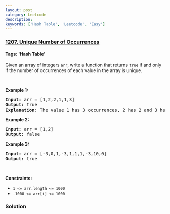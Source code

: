 ```yaml
---
layout: post
category: Leetcode
description: 
keywords: ['Hash Table', 'Leetcode', 'Easy']
---
```

### [1207. Unique Number of Occurrences](https://leetcode.com/problems/unique-number-of-occurrences)

#### Tags: 'Hash Table'

<div class="content__u3I1 question-content__JfgR"><div><p>Given an array of integers <code>arr</code>, write a function that returns <code>true</code> if and only if the number of occurrences of each value in the array is unique.</p>
<p> </p>
<p><strong>Example 1:</strong></p>
<pre><strong>Input:</strong> arr = [1,2,2,1,1,3]
<strong>Output:</strong> true
<strong>Explanation:</strong> The value 1 has 3 occurrences, 2 has 2 and 3 has 1. No two values have the same number of occurrences.</pre>
<p><strong>Example 2:</strong></p>
<pre><strong>Input:</strong> arr = [1,2]
<strong>Output:</strong> false
</pre>
<p><strong>Example 3:</strong></p>
<pre><strong>Input:</strong> arr = [-3,0,1,-3,1,1,1,-3,10,0]
<strong>Output:</strong> true
</pre>
<p> </p>
<p><strong>Constraints:</strong></p>
<ul>
<li><code>1 &lt;= arr.length &lt;= 1000</code></li>
<li><code>-1000 &lt;= arr[i] &lt;= 1000</code></li>
</ul>
</div></div>

### Solution
